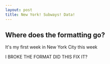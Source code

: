 ```yaml
---
layout: post
title: New York! Subways! Data!
---
```


## Where does the formatting go?

It's my first week in New York City this week



I BROKE THE FORMAT DID THIS FIX IT?